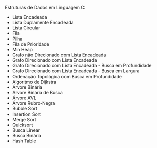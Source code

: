Estruturas de Dados em Linguagem C:

  - Lista Encadeada
  - Lista Duplamente Encadeada
  - Lista Circular
  - Fila
  - Pilha
  - Fila de Prioridade
  - Min Heap
  - Grafo não Direcionado com Lista Encadeada
  - Grafo Direcionado com Lista Encadeada
  - Grafo Direcionado com Lista Encadeada - Busca em Profundidade
  - Grafo Direcionado com Lista Encadeada - Busca em Largura
  - Ordenação Topológica com Busca em Profundidade
  - Algoritmo de Dijkstra
  - Árvore Binária
  - Árvore Binária de Busca
  - Árvore AVL
  - Árvore Rubro-Negra
  - Bubble Sort
  - Insertion Sort
  - Merge Sort
  - Quicksort
  - Busca Linear
  - Busca Binária
  - Hash Table
